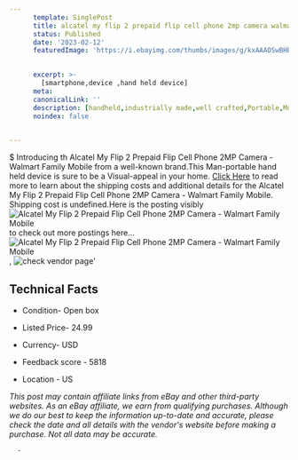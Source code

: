 ```yaml
---
      template: SinglePost
      title: alcatel my flip 2 prepaid flip cell phone 2mp camera walmart family mobile
      status: Published
      date: '2023-02-12'
      featuredImage: 'https://i.ebayimg.com/thumbs/images/g/kxAAAOSwBHBjml6b/s-l225.jpg'
       

      excerpt: >-
        [smartphone,device ,hand held device]
      meta:
      canonicalLink: ''
      description: [handheld,industrially made,well crafted,Portable,Mobile,Compact,Convenient,Lightweight,Maneuverable,Man-portable,Miniature,Carriable,Hand-held,Light,Holdable,Transportable,Mobile device,Pocket-sized,On-the-go,Wireless,Cordless,Compact size,Convenient size, smartphone,device ,hand held device]
      noindex: false
      

---
```

$
      Introducing th Alcatel My Flip 2 Prepaid Flip Cell Phone 2MP Camera - Walmart Family Mobile from a well-known brand.This Man-portable hand held device is sure to be a Visual-appeal in your home. [Click Here](https://www.ebay.com/itm/314274996806?hash=item492c3fe246%3Ag%3AkxAAAOSwBHBjml6b&mkevt=1&mkcid=1&mkrid=711-53200-19255-0&campid=%253CePNCampaignId%253E&customid=%253CreferenceId%253E&toolid=10049) to read more to learn about the shipping costs and additional details for the Alcatel My Flip 2 Prepaid Flip Cell Phone 2MP Camera - Walmart Family Mobile. Shipping cost is undefined.Here is the posting visibly ![Alcatel My Flip 2 Prepaid Flip Cell Phone 2MP Camera - Walmart Family Mobile](https://i.ebayimg.com/thumbs/images/g/kxAAAOSwBHBjml6b/s-l225.jpg) to check out more postings here... ![Alcatel My Flip 2 Prepaid Flip Cell Phone 2MP Camera - Walmart Family Mobile](https://i.ebayimg.com/images/g/kxAAAOSwBHBjml6b/s-l960.jpg), ![check vendor page](https://origin-galleryplus.ebayimg.com/ws/web/314274996806_2_0_1/225x225.jpg,https://origin-galleryplus.ebayimg.com/ws/web/314274996806_3_0_1/225x225.jpg)'

      

 ## Technical Facts 



     
      

 - Condition- Open box 


      

 - Listed Price- 24.99 


      

 - Currency- USD 


      

 - Feedback score - 5818 


      

 - Location - US 


      
      

 *_This post may contain affiliate links from eBay and other third-party websites. As an eBay affiliate, we earn from qualifying purchases. Although we do our best to keep the information up-to-date and accurate, please check the date and all details with the vendor's website before making a purchase. Not all data may be accurate._*




      -

